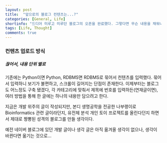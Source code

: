```yaml
---
layout: post
title:  "앞으로의 블로그 컨텐츠는...?"
categories: [General, Life]
shortinfo: "드디어 미루고 미루던 블로그의 오픈을 완료했다. 그렇다면 무슨 내용을 채워나갈까가 중요한데..."
tags: [Life, Thought]
comments: true
---
```


### 컨텐츠 업로드 방식

##### 끊어서, 내용 단위 별로

기존에는 Python이면 Python, RDBMS면 RDBMS로 묶어서 컨텐츠를 입력했다. 묶어서 입력하니 보기가 불편하고,
스크롤이 길어지는 단점이 존재한다. 이제부터는 블로그도 어느정도 구축 됐겠다, 각 카테고리에 맞춰서
제목에 번호를 입력하든(연재글이면), 여러 방법을 통해 한 글에는 하나의 내용만 담으려고 한다.

지금은 개발 위주의 글이 작성되지만, 본디 생명공학을 전공한 나부랭이로 Bioinformatics 관련 글이라던지,
유전체 분석 개인 토이 프로젝트를 올린다던지 하면서 제대로 짱뽕된 성격의 블로그를 만들 생각이다.

예전 네이버 블로그에 있던 개발 글이나 생각 글은 아직 옮겨올 생각이 없으나, 생각이 바뀐다면 옮기는 것으로...